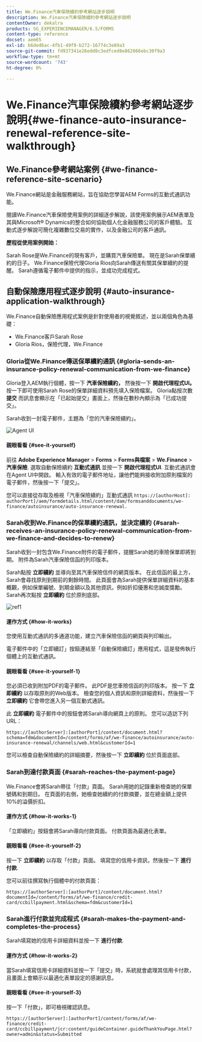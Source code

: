 ```yaml
---
title: We.Finance汽車保險續約參考網站逐步說明
description: We.Finance汽車保險續約參考網站逐步說明
contentOwner: dekalra
products: SG_EXPERIENCEMANAGER/6.5/FORMS
content-type: reference
docset: aem65
exl-id: b6ded6ac-4fb1-49f9-b272-16774c3e89a3
source-git-commit: fd937341e26edd0c3edfced8e862066ebc30f9a3
workflow-type: tm+mt
source-wordcount: '743'
ht-degree: 0%

---
```


# We.Finance汽車保險續約參考網站逐步說明{#we-finance-auto-insurance-renewal-reference-site-walkthrough}

## We.Finance參考網站案例  {#we-finance-reference-site-scenario}

We.Finance網站是金融服務網站，旨在協助您學習AEM Forms的互動式通訊功能。

閱讀We.Finance汽車保險使用案例的詳細逐步解說，該使用案例展示AEM表單及其與Microsoft® Dynamics的整合如何協助個人化金融服務公司的客戶體驗。 互動式逐步解說可簡化複雜數位交易的實作，以及金融公司的客戶通訊。

**歷程從使用案例開始：**

Sarah Rose是We.Finance的現有客戶，並購買汽車保險單。 現在是Sarah保單續約的日子。 We.Finance保險代理Gloria Rios向Sarah傳送有關其保單續約的提醒。 Sarah遵循電子郵件中提供的指示，並成功完成程式。

## 自動保險應用程式逐步說明 {#auto-insurance-application-walkthrough}

We.Finance自動保險應用程式案例是針對使用者的視覺敘述，並以兩個角色為基礎：

* We.Finance客戶Sarah Rose
* Gloria Rios，保險代理，We.Finance

### Gloria從We.Finance傳送保單續約通訊 {#gloria-sends-an-insurance-policy-renewal-communication-from-we-finance}

Gloria登入AEM執行個體，按一下 **汽車保險續約，** 然後按一下 **開啟代理程式UI。**&#x200B;按一下即可使用Sarah Rose的保單詳細資料預先填入保險檔案。 Gloria點按次數&#x200B;**提交** 而訊息會顯示在「已起始提交」畫面上，然後在數秒內顯示為「已成功提交」。

Sarah收到一封電子郵件，主題為「您的汽車保險續約」。

![Agent UI](assets/agent_ui_email_new.png)

#### 親眼看看 {#see-it-yourself}

前往 **Adobe Experience Manager** > **Forms** > **Forms與檔案** > **We.Finance** > **汽車保險**. 選取自動保險續約 **互動式通訊** 並按一下 **開啟代理程式UI**. 互動式通訊會在Agent UI中開啟。 輸入有效的電子郵件地址，讓他們能夠接收附加原則檔案的電子郵件，然後按一下「提交」。

您可以直接從存取及檢視「汽車保險續約」互動式通訊 `https://[authorHost]: authorPort]/aem/formdetails.html/content/dam/formsanddocuments/we-finance/autoinsurance/auto-insurance-renewal.`

### Sarah收到We.Finance的保單續約通訊，並決定續約 {#sarah-receives-an-insurance-policy-renewal-communication-from-we-finance-and-decides-to-renew}

Sarah收到一封包含We.Finance附件的電子郵件，提醒Sarah她的車險保單即將到期。 附件為Sarah汽車保險信函的列印版本。

Sarah點按 **立即續約** 並導向至其汽車保險信件的網頁版本。 在此信函的最上方，Sarah會尋找原則到期前的剩餘時間。 此頁面會為Sarah提供保單詳細資料的基本概觀，例如保單編號、到期金額以及其他資訊，例如折扣優惠和忠誠度獎勵。 Sarah再次點按 **立即續約** 位於原則底部。

![ref1](assets/ref1.png)

#### 運作方式 {#how-it-works}

您使用互動式通訊的多通道功能，建立汽車保險信函的網頁與列印輸出。

電子郵件中的「立即續訂」按鈕連結至「自動保險續訂」應用程式，這是發佈執行個體上的互動式通訊。

#### 親眼看看 {#see-it-yourself-1}

您必須已收到附加PDF的電子郵件。 此PDF是您車險信函的列印版本。 按一下 **立即續約** 以存取原則的Web版本。 檢查您的個人資訊和原則詳細資料，然後按一下 **立即續約** 它會帶您進入另一個互動式通訊。

此 **立即續約** 電子郵件中的按鈕會將Sarah導向網頁上的原則。 您可以造訪下列URL：

`https://[authorServer]:[authorPort]/content/document.html?schema=fdm&documentId=/content/forms/af/we-finance/autoinsurance/auto-insurance-renewal/channels/web.html&customerId=1`

您可以檢查自動保險續約的詳細摘要，然後按一下 **立即續約** 位於頁面底部。

### Sarah到達付款頁面 {#sarah-reaches-the-payment-page}

We.Finance會將Sarah帶往「付款」頁面。 Sarah用她的記錄重新檢查她的保單號碼和到期日。 在頁面的右側，她檢查她續約的付款摘要，並在總金額上提供10%的溢價折扣。

#### 運作方式 {#how-it-works-1}

「立即續約」按鈕會將Sarah導向付款頁面。 付款頁面為最適化表單。

#### 親眼看看 {#see-it-yourself-2}

按一下 **立即續約** 以存取「付款」頁面。 填寫您的信用卡資訊，然後按一下 **進行付款**.

您可以前往撰寫執行個體中的付款頁面：

`https://[authorServer]:[authorPort]/content/document.html?documentId=/content/forms/af/we-finance/credit-card/ccbillpayment.html&schema=fdm&customerId=1`

### Sarah進行付款並完成程式 {#sarah-makes-the-payment-and-completes-the-process}

Sarah填寫她的信用卡詳細資料並按一下 **進行付款**.

#### 運作方式 {#how-it-works-2}

當Sarah填寫信用卡詳細資料並按一下「提交」時，系統就會處理其信用卡付款，且畫面上會顯示以最適化表單設定的感謝訊息。

#### 親眼看看 {#see-it-yourself-3}

按一下「付款」，即可檢視確認訊息。

`https://[authorServer]:[authorPort]/content/forms/af/we-finance/credit-card/ccbillpayment/jcr:content/guideContainer.guideThankYouPage.html?owner=admin&status=Submitted`
